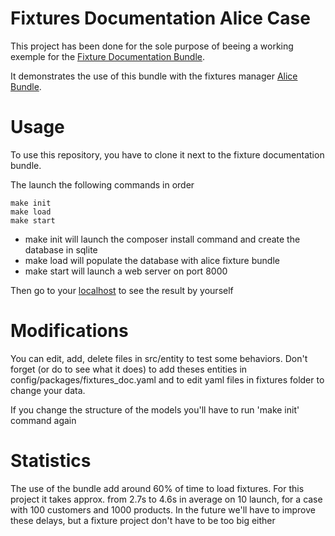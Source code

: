 Fixtures Documentation Alice Case
=========

This project has been done for the sole purpose of beeing a working exemple for the  [Fixture Documentation Bundle](https://github.com/adlarge/fixtures-documentation-bundle).

It demonstrates the use of this bundle with the fixtures manager [Alice Bundle](https://github.com/hautelook/AliceBundle).

# Usage

To use this repository, you have to clone it next to the fixture documentation bundle.

The launch the following commands in order

    make init
    make load
    make start
    
* make init will launch the composer install command and create the database in sqlite
* make load will populate the database with alice fixture bundle
* make start will launch a web server on port 8000

Then go to your [localhost](http://localhst:8000/fixtures/doc) to see the result by yourself

# Modifications

You can edit, add, delete files in src/entity to test some behaviors. Don't forget (or do to see what it does) to add theses entities
in config/packages/fixtures_doc.yaml and to edit yaml files in fixtures folder to change your data.

If you change the structure of the models you'll have to run 'make init' command again

# Statistics

The use of the bundle add around 60% of time to load fixtures. For this project it takes approx. from 2.7s to 4.6s in average on 10 launch,
for a case with 100 customers and 1000 products.
In the future we'll have to improve these delays, but a fixture project don't have to be too big either

